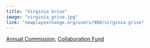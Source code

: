 ```yaml
---
title: "Virginia Grise"
image: "virginia_grise.jpg"
link: "newplayexchange.org/users/900/virginia-grise"
---
```


[Annual Commission](/programs/commissions), [Collaboration Fund](/programs/collaboration-fund)
